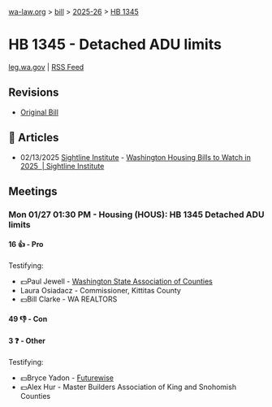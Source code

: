 [wa-law.org](/) > [bill](/bill/) > [2025-26](/bill/2025-26/) > [HB 1345](/bill/2025-26/hb/1345/)

# HB 1345 - Detached ADU limits
[leg.wa.gov](https://app.leg.wa.gov/billsummary?BillNumber=1345&Year=2025&Initiative=false) | [RSS Feed](./rss.xml)

## Revisions
* [Original Bill](1/)

## 📰 Articles
* 02/13/2025 [Sightline Institute](/org/sightline_institute/) - [Washington Housing Bills to Watch in 2025  | Sightline Institute](https://www.sightline.org/2025/02/13/washington-housing-bills-to-watch-in-2025/#:~:text=HB%201345)

## Meetings
### Mon 01/27 01:30 PM - Housing (HOUS): HB 1345 Detached ADU limits
#### 16 👍 - Pro
Testifying:
* 💵Paul Jewell - [Washington State Association of Counties](/org/washington_state_association_of_counties/)
* Laura Osiadacz - Commissioner, Kittitas County
* 💵Bill Clarke - WA REALTORS

#### 49 👎 - Con

#### 3 ❓ - Other
Testifying:
* 💵Bryce Yadon - [Futurewise](/org/futurewise/)
* 💵Alex Hur - Master Builders Association of King and Snohomish Counties
